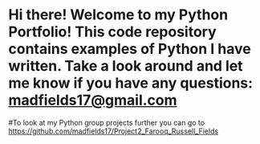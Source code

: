 # Hi there! Welcome to my Python Portfolio! This code repository contains examples of Python I have written. Take a look around and let me know if you have any questions: madfields17@gmail.com

#To look at my Python group projects further you can go to https://github.com/madfields17/Project2_Farooq_Russell_Fields
